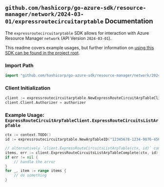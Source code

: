
## `github.com/hashicorp/go-azure-sdk/resource-manager/network/2024-03-01/expressroutecircuitarptable` Documentation

The `expressroutecircuitarptable` SDK allows for interaction with Azure Resource Manager `network` (API Version `2024-03-01`).

This readme covers example usages, but further information on [using this SDK can be found in the project root](https://github.com/hashicorp/go-azure-sdk/tree/main/docs).

### Import Path

```go
import "github.com/hashicorp/go-azure-sdk/resource-manager/network/2024-03-01/expressroutecircuitarptable"
```


### Client Initialization

```go
client := expressroutecircuitarptable.NewExpressRouteCircuitArpTableClientWithBaseURI("https://management.azure.com")
client.Client.Authorizer = authorizer
```


### Example Usage: `ExpressRouteCircuitArpTableClient.ExpressRouteCircuitsListArpTable`

```go
ctx := context.TODO()
id := expressroutecircuitarptable.NewArpTableID("12345678-1234-9876-4563-123456789012", "example-resource-group", "expressRouteCircuitName", "peeringName", "arpTableName")

// alternatively `client.ExpressRouteCircuitsListArpTable(ctx, id)` can be used to do batched pagination
items, err := client.ExpressRouteCircuitsListArpTableComplete(ctx, id)
if err != nil {
	// handle the error
}
for _, item := range items {
	// do something
}
```
